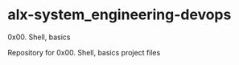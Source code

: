 # alx-system_engineering-devops
0x00. Shell, basics

Repository for 0x00. Shell, basics project files
